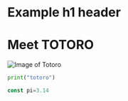 # Example h1 header
# Meet TOTORO
![Image of Totoro](https://static.wikia.nocookie.net/p__/images/7/7b/My_Neighbor_Totoro.png/revision/latest/scale-to-width-down/250?cb=20200722005535&path-prefix=protagonist)
```python
print("totoro")

```
```javascript
const pi=3.14
```
